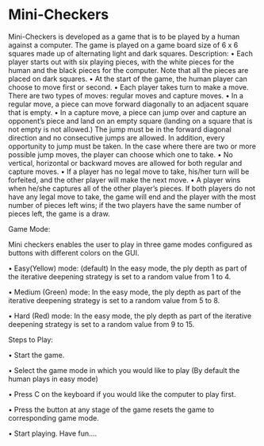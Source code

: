 # Mini-Checkers

Mini-Checkers is developed as a game that is to be played by a human against a computer. The game is played on a game board size of 6 x 6 squares made up of alternating light and dark squares.
Description:
•	Each player starts out with six playing pieces, with the white pieces for the human and the black pieces for the computer. Note that all the pieces are placed on dark squares. 
•	At the start of the game, the human player can choose to move first or second. 
•	Each player takes turn to make a move. There are two types of moves: regular moves and capture moves.
•	In a regular move, a piece can move forward diagonally to an adjacent square that is empty.
•	In a capture move, a piece can jump over and capture an opponent’s piece and land on an empty square (landing on a square that is not empty is not allowed.) The jump must be in the forward diagonal direction and no consecutive jumps are allowed. In addition, every opportunity to jump must be taken. In the case where there are two or more possible jump moves, the player can choose which one to take.
•	No vertical, horizontal or backward moves are allowed for both regular and capture moves.
•	If a player has no legal move to take, his/her turn will be forfeited, and the other player will make the next move. 
•	A player wins when he/she captures all of the other player’s pieces. If both players do not have any legal move to take, the game will end and the player with the most number of pieces left wins; if the two players have the same number of pieces left, the game is a draw. 


Game Mode:

Mini checkers enables the user to play in three game modes configured as buttons with different colors on the GUI.

•	Easy(Yellow) mode: (default)
In the easy mode, the ply depth as part of the iterative deepening strategy is set to a random value from 1 to 4. 

•	Medium (Green) mode:
In the easy mode, the ply depth as part of the iterative deepening strategy is set to a random value from 5 to 8. 

•	Hard (Red) mode:
In the easy mode, the ply depth as part of the iterative deepening strategy is set to a random value from 9 to 15. 


Steps to Play:

•	Start the game. 

•	Select the game mode in which you would like to play (By default the human plays in easy mode)

•	Press C on the keyboard if you would like the computer to play first.

•	Press the button at any stage of the game resets the game to corresponding game mode.

•	Start playing. Have fun….
